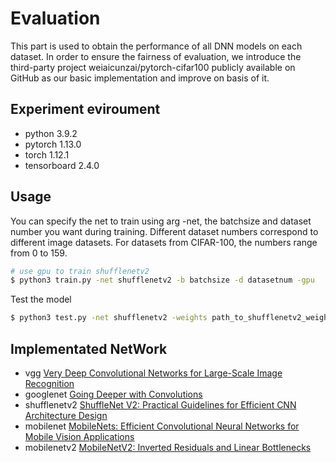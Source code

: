 # Evaluation

This part is used to obtain the performance of all DNN models on each dataset. In order to ensure the fairness of evaluation, we introduce the third-party project weiaicunzai/pytorch-cifar100 publicly available on GitHub as our basic implementation and improve on basis of it.

## Experiment eviroument


- python  3.9.2
- pytorch  1.13.0 
- torch  1.12.1 
- tensorboard 2.4.0


## Usage



You can specify the net to train using arg -net, the batchsize and dataset number you want during training. Different dataset numbers correspond to different image datasets. For datasets from CIFAR-100, the numbers range from 0 to 159.

```bash
# use gpu to train shufflenetv2
$ python3 train.py -net shufflenetv2 -b batchsize -d datasetnum -gpu 
```







Test the model
```bash
$ python3 test.py -net shufflenetv2 -weights path_to_shufflenetv2_weights_file
```

## Implementated NetWork

- vgg [Very Deep Convolutional Networks for Large-Scale Image Recognition](https://arxiv.org/abs/1409.1556v6)
- googlenet [Going Deeper with Convolutions](https://arxiv.org/abs/1409.4842v1)
- shufflenetv2 [ShuffleNet V2: Practical Guidelines for Efficient CNN Architecture Design](https://arxiv.org/abs/1807.11164v1)
- mobilenet [MobileNets: Efficient Convolutional Neural Networks for Mobile Vision Applications](https://arxiv.org/abs/1704.04861)
- mobilenetv2 [MobileNetV2: Inverted Residuals and Linear Bottlenecks](https://arxiv.org/abs/1801.04381)




